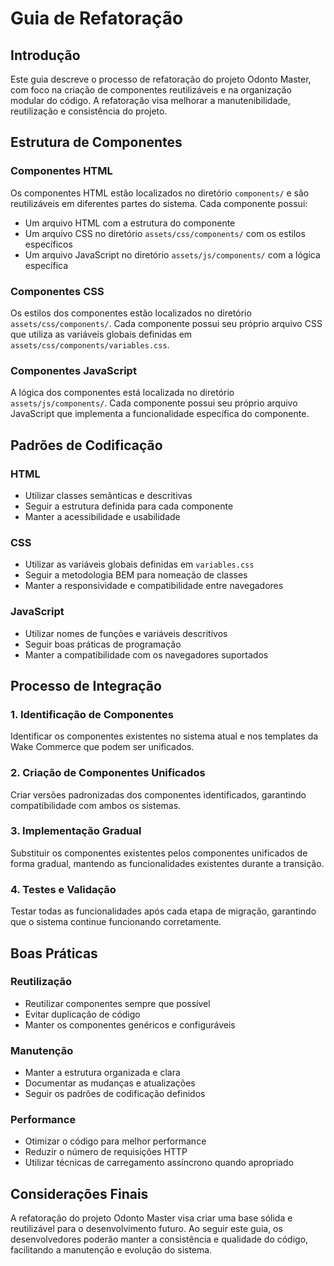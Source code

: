 # Guia de Refatoração

## Introdução

Este guia descreve o processo de refatoração do projeto Odonto Master, com foco na criação de componentes reutilizáveis e na organização modular do código. A refatoração visa melhorar a manutenibilidade, reutilização e consistência do projeto.

## Estrutura de Componentes

### Componentes HTML

Os componentes HTML estão localizados no diretório `components/` e são reutilizáveis em diferentes partes do sistema. Cada componente possui:

- Um arquivo HTML com a estrutura do componente
- Um arquivo CSS no diretório `assets/css/components/` com os estilos específicos
- Um arquivo JavaScript no diretório `assets/js/components/` com a lógica específica

### Componentes CSS

Os estilos dos componentes estão localizados no diretório `assets/css/components/`. Cada componente possui seu próprio arquivo CSS que utiliza as variáveis globais definidas em `assets/css/components/variables.css`.

### Componentes JavaScript

A lógica dos componentes está localizada no diretório `assets/js/components/`. Cada componente possui seu próprio arquivo JavaScript que implementa a funcionalidade específica do componente.

## Padrões de Codificação

### HTML

- Utilizar classes semânticas e descritivas
- Seguir a estrutura definida para cada componente
- Manter a acessibilidade e usabilidade

### CSS

- Utilizar as variáveis globais definidas em `variables.css`
- Seguir a metodologia BEM para nomeação de classes
- Manter a responsividade e compatibilidade entre navegadores

### JavaScript

- Utilizar nomes de funções e variáveis descritivos
- Seguir boas práticas de programação
- Manter a compatibilidade com os navegadores suportados

## Processo de Integração

### 1. Identificação de Componentes

Identificar os componentes existentes no sistema atual e nos templates da Wake Commerce que podem ser unificados.

### 2. Criação de Componentes Unificados

Criar versões padronizadas dos componentes identificados, garantindo compatibilidade com ambos os sistemas.

### 3. Implementação Gradual

Substituir os componentes existentes pelos componentes unificados de forma gradual, mantendo as funcionalidades existentes durante a transição.

### 4. Testes e Validação

Testar todas as funcionalidades após cada etapa de migração, garantindo que o sistema continue funcionando corretamente.

## Boas Práticas

### Reutilização

- Reutilizar componentes sempre que possível
- Evitar duplicação de código
- Manter os componentes genéricos e configuráveis

### Manutenção

- Manter a estrutura organizada e clara
- Documentar as mudanças e atualizações
- Seguir os padrões de codificação definidos

### Performance

- Otimizar o código para melhor performance
- Reduzir o número de requisições HTTP
- Utilizar técnicas de carregamento assíncrono quando apropriado

## Considerações Finais

A refatoração do projeto Odonto Master visa criar uma base sólida e reutilizável para o desenvolvimento futuro. Ao seguir este guia, os desenvolvedores poderão manter a consistência e qualidade do código, facilitando a manutenção e evolução do sistema.
